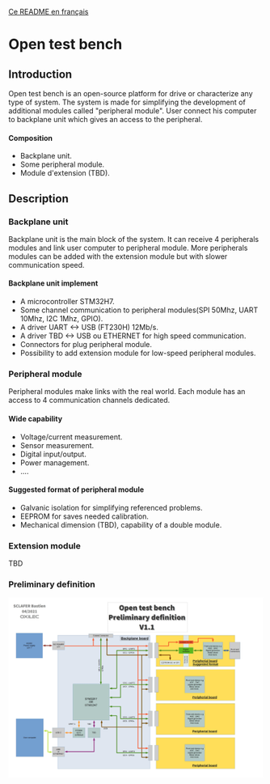 [Ce README en français](README_fr.md)
# Open test bench

## Introduction

Open test bench is an open-source platform for drive or characterize any type of system.
The system is made for simplifying the development of additional modules called "peripheral module".
User connect his computer to backplane unit which gives an access to the peripheral.

#### Composition
- Backplane unit.
- Some peripheral module.
- Module d'extension (TBD).

## Description

### Backplane unit

Backplane unit is the main block of the system.
It can receive 4 peripherals modules and link user computer to peripheral module.
More peripherals modules can be added with the extension module but with slower communication speed.

#### Backplane unit implement
- A microcontroller STM32H7.
- Some channel communication to peripheral modules(SPI 50Mhz, UART 10Mhz, I2C 1Mhz, GPIO).
- A driver UART <-> USB (FT230H) 12Mb/s.
- A driver TBD <-> USB ou ETHERNET for high speed communication.
- Connectors for plug peripheral module.
- Possibility to add extension module for low-speed peripheral modules.

### Peripheral module

Peripheral modules make links with the real world.
Each module has an access to 4 communication channels dedicated.

#### Wide capability
- Voltage/current measurement.
- Sensor measurement.
- Digital input/output.
- Power management.
- ....

#### Suggested format of peripheral module
- Galvanic isolation for simplifying referenced problems.
- EEPROM for saves needed calibration.
- Mechanical dimension (TBD), capability of a double module.

### Extension module
TBD

### Preliminary definition
<img src="Definition/PreliminaryDef.jpg" alt="Preliminary definition">
